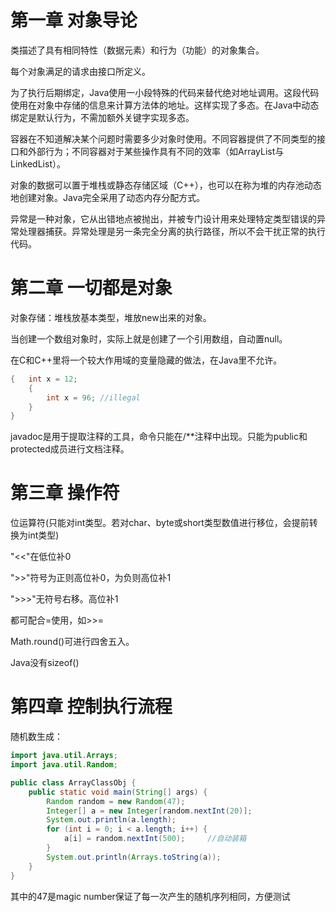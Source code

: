 # 第一章 对象导论

类描述了具有相同特性（数据元素）和行为（功能）的对象集合。

每个对象满足的请求由接口所定义。

为了执行后期绑定，Java使用一小段特殊的代码来替代绝对地址调用。这段代码使用在对象中存储的信息来计算方法体的地址。这样实现了多态。在Java中动态绑定是默认行为，不需加额外关键字实现多态。

容器在不知道解决某个问题时需要多少对象时使用。不同容器提供了不同类型的接口和外部行为；不同容器对于某些操作具有不同的效率（如ArrayList与LinkedList）。

对象的数据可以置于堆栈或静态存储区域（C++），也可以在称为堆的内存池动态地创建对象。Java完全采用了动态内存分配方式。

异常是一种对象，它从出错地点被抛出，并被专门设计用来处理特定类型错误的异常处理器捕获。异常处理是另一条完全分离的执行路径，所以不会干扰正常的执行代码。

# 第二章 一切都是对象

对象存储：堆栈放基本类型，堆放new出来的对象。

当创建一个数组对象时，实际上就是创建了一个引用数组，自动置null。

在C和C++里将一个较大作用域的变量隐藏的做法，在Java里不允许。

```java
{	int x = 12;
 	{
     	int x = 96;	//illegal
 	}
}
```

javadoc是用于提取注释的工具，命令只能在/**注释中出现。只能为public和protected成员进行文档注释。

# 第三章 操作符

位运算符(只能对int类型。若对char、byte或short类型数值进行移位，会提前转换为int类型)

"<<"在低位补0

">>"符号为正则高位补0，为负则高位补1

">>>"无符号右移。高位补1

都可配合=使用，如>>=



Math.round()可进行四舍五入。

Java没有sizeof()

# 第四章 控制执行流程

随机数生成：

```java
import java.util.Arrays;
import java.util.Random;

public class ArrayClassObj {
    public static void main(String[] args) {
        Random random = new Random(47);	
        Integer[] a = new Integer[random.nextInt(20)];
        System.out.println(a.length);
        for (int i = 0; i < a.length; i++) {
            a[i] = random.nextInt(500);     //自动装箱
        }
        System.out.println(Arrays.toString(a));
    }
}
```

其中的47是magic number保证了每一次产生的随机序列相同，方便测试